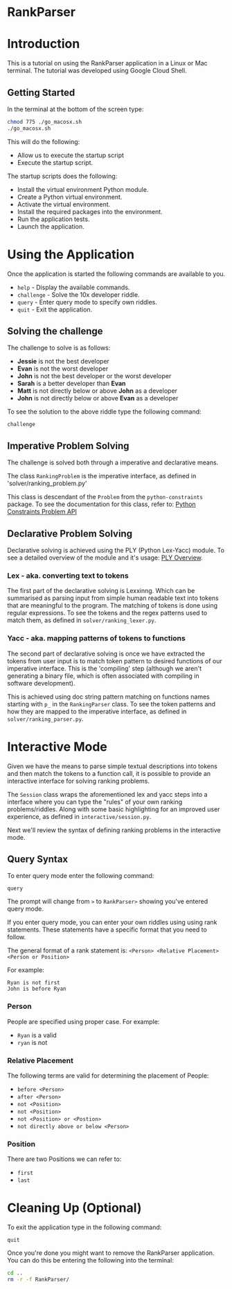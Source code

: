 # RankParser

# Introduction

This is a tutorial on using the RankParser application in a Linux or Mac terminal.
The tutorial was developed using Google Cloud Shell.

## Getting Started
In the terminal at the bottom of the screen type: 

```bash
chmod 775 ./go_macosx.sh
./go_macosx.sh
```

This will do the following:
- Allow us to execute the startup script
- Execute the startup script.

The startup scripts does the following: 
- Install the virtual environment Python module.
- Create a Python virtual environment.
- Activate the virtual environment.
- Install the required packages into the environment.
- Run the application tests.
- Launch the application. 

# Using the Application
Once the application is started the following commands are available to you.

- `help` - Display the available commands.
- `challenge` - Solve the 10x developer riddle.
- `query` - Enter query mode to specify own riddles.
- `quit` - Exit the application.

## Solving the challenge

The challenge to solve is as follows:
- **Jessie** is not the best developer
- **Evan** is not the worst developer
- **John** is not the best developer or the worst developer
- **Sarah** is a better developer than **Evan**
- **Matt** is not directly below or above **John** as a developer
- **John** is not directly below or above **Evan** as a developer

To see the solution to the above riddle type the following command:
```
challenge
```

## Imperative Problem Solving

The challenge is solved both through a imperative and declarative means.

The class `RankingProblem` is the imperative interface, as defined in 'solver/ranking_problem.py'

This class is descendant of the `Problem` from the `python-constraints` package. To see the documentation for this class, refer to: [Python Constraints Problem API](http://labix.org/doc/constraint/public/constraint.Problem-class.html)

## Declarative Problem Solving

Declarative solving is achieved using the PLY (Python Lex-Yacc) module. To see a detailed overview of the module and it's usage: [PLY Overview](https://www.dabeaz.com/ply/ply.html#ply_nn2).

### Lex - aka. converting text to tokens
The first part of the declarative solving is Lexxinng. Which can be summarised as parsing input from simple human readable text into tokens that are meaningful to the program. The matching of tokens is done using regular expressions.
To see the tokens and the regex patterns used to match them, as defined in `solver/ranking_lexer.py`.

### Yacc - aka. mapping patterns of tokens to functions
The second part of declarative solving is once we have extracted the tokens from user input is to match token pattern to desired functions of our imperative interface. This is the 'compiling' step (although we aren't generating a binary file, which is often associated with compiling in software development). 

This is achieved using doc string pattern matching on functions names starting with `p_` in the `RankingParser` class.
To see the token patterns and how they are mapped to the imperative interface, as defined in `solver/ranking_parser.py`.

# Interactive Mode
Given we have the means to parse simple textual descriptions into tokens and then match the tokens to a function call, it is possible to provide an interactive interface for solving ranking problems.

The `Session` class wraps the aforementioned lex and yacc steps into a interface where you can type the "rules" of your own ranking problems/riddles. Along with some basic highlighting for an improved user experience, as defined in `interactive/session.py`.

Next we'll review the syntax of defining ranking problems in the interactive mode.

## Query Syntax
To enter query mode enter the following command:
```
query
```

The prompt will change from `>` to `RankParser>` showing you've entered query mode.

If you enter query mode, you can enter your own riddles using using rank statements. These statements have a specific format that you need to follow.

The general format of a rank statement is: 
`<Person> <Relative Placement> <Person or Position>`

For example:
```
Ryan is not first
John is before Ryan
```

### Person
People are specified using proper case.
For example:
- `Ryan` is a valid
- `ryan` is not

### Relative Placement
The following terms are valid for determining the placement of People:
- `before <Person>`
- `after <Person>`
- `not <Position>`
- `not <Position>`
- `not <Position> or <Postion>`
- `not directly above or below <Person>`

### Position
There are two Positions we can refer to:
- `first`
- `last`

# Cleaning Up (Optional)

To exit the application type in the following command:
```
quit
```

Once you're done you might want to remove the RankParser application.
You can do this be entering the following into the terminal:
```bash
cd ..
rm -r -f RankParser/
```